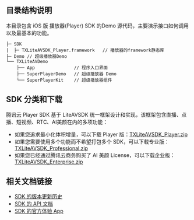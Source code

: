 ## 目录结构说明

本目录包含 iOS 版 播放器(Player) SDK 的Demo 源代码，主要演示接口如何调用以及最基本的功能。

```
├─ SDK 
|  ├─ TXLiteAVSDK_Player.framework   // 播放器的framework静态库
├─ Demo // 超级播放器Demo
└── TXLiteAVDemo
    ├── App               // 程序入口界面
    ├── SuperPlayerDemo   // 超级播放器 Demo
    └── SuperPlayerKit    // 超级播放器组件
```

## SDK 分类和下载

腾讯云 Player SDK 基于 LiteAVSDK 统一框架设计和实现，该框架包含直播、点播、短视频、RTC、AI美颜在内的多项功能：

- 如果您追求最小化体积增量，可以下载 Player 版：[TXLiteAVSDK_Player.zip](https://cloud.tencent.com/document/product/881/20205)
- 如果您需要使用多个功能而不希望打包多个 SDK，可以下载专业版：[TXLiteAVSDK_Professional.zip](https://cloud.tencent.com/document/product/647/32689#Professional)
- 如果您已经通过腾讯云商务购买了 AI 美颜 License，可以下载企业版：[TXLiteAVSDK_Enterprise.zip](https://cloud.tencent.com/document/product/647/32689#Enterprise)

## 相关文档链接

- [SDK 的版本更新历史](https://github.com/tencentyun/SuperPlayer_iOS/releases)
- [SDK 的 API 文档](https://github.com/tencentyun/SuperPlayer_iOS/wiki)
- [SDK 的官方体验 App](https://cloud.tencent.com/document/product/881/20204)


